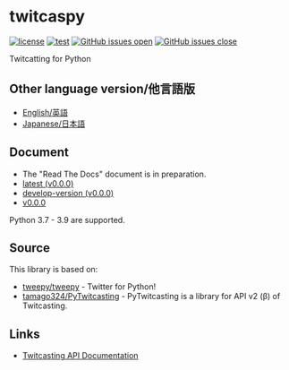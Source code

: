 # twitcaspy
[![license](https://img.shields.io/badge/license-MIT-blue.svg)](https://github.com/Alma-field/twitcaspy/blob/master/LICENSE)
[![test](https://github.com/Alma-field/twitcaspy/actions/workflows/test.yml/badge.svg?branch=master)](https://github.com/Alma-field/twitcaspy/actions/workflows/test.yml)
[![GitHub issues open](https://img.shields.io/github/issues/Alma-field/twitcaspy.svg)](https://github.com/Alma-field/twitcaspy/issues?q=is%3Aopen+is%3Aissue)
[![GitHub issues close](https://img.shields.io/github/issues-closed-raw/Alma-field/twitcaspy.svg)](https://github.com/Alma-field/twitcaspy/issues?q=is%3Aclose+is%3Aissue)

Twitcatting for Python

## Other language version/他言語版
 - [English/英語](README.md)
 - [Japanese/日本語](README_JA.md)

## Document
 - The "Read The Docs" document is in preparation.
 - [latest (v0.0.0)](https://twitcaspy.alma-field.com/docs/en/latest/index.html)
 - [develop-version (v0.0.0)](https://twitcaspy.alma-field.com/docs/en/dev/index.html)
 - [v0.0.0](https://twitcaspy.alma-field.com/docs/en/0.0.0/index.html)

Python 3.7 - 3.9 are supported.

## Source
This library is based on:
 - [tweepy/tweepy](https://github.com/tweepy/tweepy) - Twitter for Python!
 - [tamago324/PyTwitcasting](https://github.com/tamago324/PyTwitcasting) - PyTwitcasting is a library for API v2 (β) of Twitcasting.

## Links
 - [Twitcasting API Documentation](https://apiv2-doc.twitcasting.tv/)
